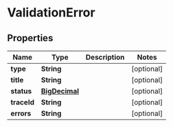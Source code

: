 

# ValidationError

## Properties

Name | Type | Description | Notes
------------ | ------------- | ------------- | -------------
**type** | **String** |  |  [optional]
**title** | **String** |  |  [optional]
**status** | [**BigDecimal**](BigDecimal.md) |  |  [optional]
**traceId** | **String** |  |  [optional]
**errors** | **String** |  |  [optional]



